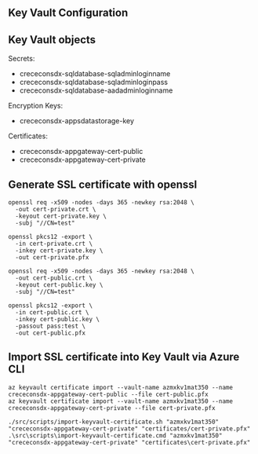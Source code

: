 Key Vault Configuration
-----------------------

## Key Vault objects

Secrets:

* crececonsdx-sqldatabase-sqladminloginname
* crececonsdx-sqldatabase-sqladminloginpass
* crececonsdx-sqldatabase-aadadminloginname

Encryption Keys:

* crececonsdx-appsdatastorage-key

Certificates:

* crececonsdx-appgateway-cert-public
* crececonsdx-appgateway-cert-private

## Generate SSL certificate with openssl

```
openssl req -x509 -nodes -days 365 -newkey rsa:2048 \
  -out cert-private.crt \
  -keyout cert-private.key \
  -subj "//CN=test"

openssl pkcs12 -export \
  -in cert-private.crt \
  -inkey cert-private.key \
  -out cert-private.pfx

openssl req -x509 -nodes -days 365 -newkey rsa:2048 \
  -out cert-public.crt \
  -keyout cert-public.key \
  -subj "//CN=test"

openssl pkcs12 -export \
  -in cert-public.crt \
  -inkey cert-public.key \
  -passout pass:test \
  -out cert-public.pfx
```

## Import SSL certificate into Key Vault via Azure CLI

```
az keyvault certificate import --vault-name azmxkv1mat350 --name crececonsdx-appgateway-cert-public --file cert-public.pfx
az keyvault certificate import --vault-name azmxkv1mat350 --name crececonsdx-appgateway-cert-private --file cert-private.pfx
```

```
./src/scripts/import-keyvault-certificate.sh "azmxkv1mat350" "crececonsdx-appgateway-cert-private" "certificates/cert-private.pfx"
.\src\scripts\import-keyvault-certificate.cmd "azmxkv1mat350" "crececonsdx-appgateway-cert-private" "certificates\cert-private.pfx"
```